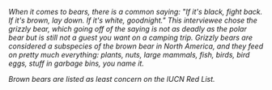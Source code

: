 *When it comes to bears, there is a common saying: "If it's black, fight back. If it's brown, lay down. If it's white, goodnight." This interviewee chose the grizzly bear, which going off of the saying is not as deadly as the polar bear but is still not a guest you want on a camping trip. Grizzly bears are considered a subspecies of the brown bear in North America, and they feed on pretty much everything: plants, nuts, large mammals, fish, birds, bird eggs, stuff in garbage bins, you name it.*

*Brown bears are listed as least concern on the IUCN Red List.*
